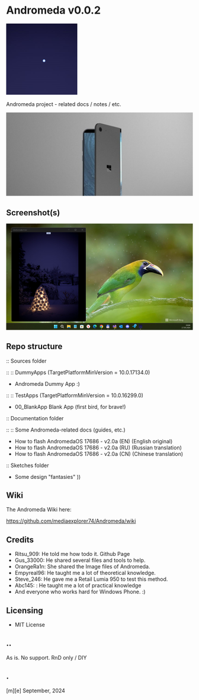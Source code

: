 # Andromeda v0.0.2
![](Images/logo.png)

Andromeda project - related docs / notes / etc.

![](Sketches/projectA.png)

## Screenshot(s)
![](Images/shot01.png)

## Repo structure

:: Sources folder

:: :: DummyApps (TargetPlatformMinVersion = 10.0.17134.0)
- Andromeda Dummy App :)

:: :: TestApps (TargetPlatformMinVersion = 10.0.16299.0)
- 00_BlankApp  Blank App (first bird, for brave!) 


:: Documentation folder

:: :: Some Andromeda-related docs (guides, etc.)
- How to flash AndromedaOS 17686 - v2.0a (EN)  (English original)
- How to flash AndromedaOS 17686 - v2.0a (RU)  (Russian translation)
- How to flash AndromedaOS 17686 - v2.0a (CN)  (Chinese translation)


:: Sketches folder
- Some design "fantasies" )) 

## Wiki 

The Andromeda Wiki here: 

https://github.com/mediaexplorer74/Andromeda/wiki

## Credits 
- Ritsu_909: He told me how todo it. Github Page
- Gus_33000: He shared several files and tools to help.
- OrangeRa1n: She shared the Image files of Andromeda.
- Empyreal96: He taught me a lot of theoretical knowledge.
- Steve_246: He gave me a Retail Lumia 950 to test this method.
- Abc145: : He taught me a lot of practical knowledge
- And everyone who works hard for Windows Phone. :)


## Licensing
- MIT License

## ..
As is. No support. RnD only / DIY 

## .

[m][e] September, 2024 

